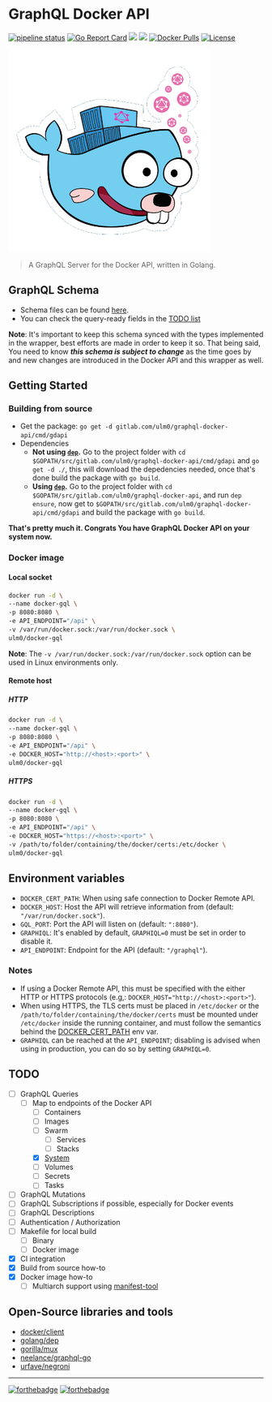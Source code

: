 # GraphQL Docker API

[![pipeline status](https://gitlab.com/ulm0/graphql-docker-api/badges/master/pipeline.svg)](https://gitlab.com/ulm0/graphql-docker-api/commits/master) [![Go Report Card](https://goreportcard.com/badge/gitlab.com/ulm0/graphql-docker-api)](https://goreportcard.com/report/gitlab.com/ulm0/graphql-docker-api) [![](https://images.microbadger.com/badges/version/ulm0/docker-gql.svg)](https://microbadger.com/images/ulm0/docker-gql "Get your own version badge on microbadger.com") [![](https://images.microbadger.com/badges/image/ulm0/docker-gql.svg)](https://microbadger.com/images/ulm0/docker-gql "Get your own image badge on microbadger.com") [![Docker Pulls](https://img.shields.io/docker/pulls/ulm0/docker-gql.svg)](https://hub.docker.com/r/ulm0/docker-gql/) [![License](https://img.shields.io/badge/license-MIT-green.svg?style=flat)](LICENSE)

![Logo](resources/docker-go-graphql_400.png)

> A GraphQL Server for the Docker API, written in Golang.

## GraphQL Schema

* Schema files can be found [here](resources/schema).
* You can check the query-ready fields in the [TODO list](#todo)

**Note**: It's important to keep this schema synced with the types implemented in the wrapper, best efforts are made in order to keep it so. That being said, You need to know ***this schema is subject to change*** as the time goes by and new changes are introduced in the Docker API and this wrapper as well.

## Getting Started

### Building from source

* Get the package: `go get -d gitlab.com/ulm0/graphql-docker-api/cmd/gdapi`
* Dependencies
  * **Not using [`dep`](README.md#open-source-libraries-and-tools).** Go to the project folder with `cd $GOPATH/src/gitlab.com/ulm0/graphql-docker-api/cmd/gdapi` and `go get -d ./`, this will download the depedencies needed, once that's done build the package with `go build`.
  * **Using [`dep`](README.md#open-source-libraries-and-tools).** Go to the project folder with `cd $GOPATH/src/gitlab.com/ulm0/graphql-docker-api`, and run `dep ensure`, now get to `$GOPATH/src/gitlab.com/ulm0/graphql-docker-api/cmd/gdapi` and build the package with `go build`.

**That's pretty much it. Congrats You have GraphQL Docker API on your system now.**

### Docker image

#### Local socket

```sh
docker run -d \
--name docker-gql \
-p 8080:8080 \
-e API_ENDPOINT="/api" \
-v /var/run/docker.sock:/var/run/docker.sock \
ulm0/docker-gql
```

**Note**: The `-v /var/run/docker.sock:/var/run/docker.sock` option can be used in Linux environments only.

#### Remote host

##### HTTP

```sh
docker run -d \
--name docker-gql \
-p 8080:8080 \
-e API_ENDPOINT="/api" \
-e DOCKER_HOST="http://<host>:<port>" \
ulm0/docker-gql
```

##### HTTPS

```sh
docker run -d \
--name docker-gql \
-p 8080:8080 \
-e API_ENDPOINT="/api" \
-e DOCKER_HOST="https://<host>:<port>" \
-v /path/to/folder/containing/the/docker/certs:/etc/docker \
ulm0/docker-gql
```

## Environment variables

* `DOCKER_CERT_PATH`: When using safe connection to Docker Remote API.
* `DOCKER_HOST`: Host the API will retrieve information from (default: `"/var/run/docker.sock"`).
* `GQL_PORT`: Port the API will listen on (default: `":8080"`).
* `GRAPHIQL`: It's enabled by default, `GRAPHIQL=0` must be set in order to disable it.
* `API_ENDPOINT`: Endpoint for the API (default: `"/graphql"`).

### Notes

* If using a Docker Remote API, this must be specified with the either HTTP or HTTPS protocols (e.g,: `DOCKER_HOST="http://<host>:<port>"`).
* When using HTTPS, the TLS certs must be placed in `/etc/docker` or the `/path/to/folder/containing/the/docker/certs` must be mounted under `/etc/docker` inside the running container, and must follow the semantics behind the [DOCKER_CERT_PATH](https://docs.docker.com/engine/security/https/#create-a-ca-server-and-client-keys-with-openssl) env var.
* `GRAPHIQL` can be reached at the `API_ENDPOINT`; disabling is advised when using in production, you can do so by setting `GRAPHIQL=0`.

## TODO

* [ ] GraphQL Queries
    * [ ] Map to endpoints of the Docker API
      * [ ] Containers
      * [ ] Images
      * [ ] Swarm
          * [ ] Services
          * [ ] Stacks
      * [x] [System](resources/schema/system.graphql)
      * [ ] Volumes
      * [ ] Secrets
      * [ ] Tasks
* [ ] GraphQL Mutations
* [ ] GraphQL Subscriptions if possible, especially for Docker events
* [ ] GraphQL Descriptions
* [ ] Authentication / Authorization
* [ ] Makefile for local build
    * [ ] Binary
    * [ ] Docker image
* [x] CI integration
* [x] Build from source how-to
* [x] Docker image how-to
    * [ ] Multiarch support using [manifest-tool](https://github.com/estesp/manifest-tool)

## Open-Source libraries and tools

* [docker/client](https://github.com/moby/moby/tree/master/client)
* [golang/dep](https://github.com/golang/dep)
* [gorilla/mux](https://github.com/gorilla/mux)
* [neelance/graphql-go](https://gitlab.com/ulm0/graphql-go)
* [urfave/negroni](https://github.com/urfave/negroni)

---
[![forthebadge](https://forthebadge.com/images/badges/built-with-love.svg)](https://forthebadge.com) [![forthebadge](https://forthebadge.com/images/badges/kinda-sfw.svg)](https://forthebadge.com)